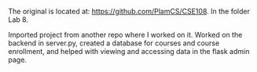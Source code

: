 The original is located at: https://github.com/PlamCS/CSE108. In the folder Lab 8.




Imported project from another repo where I worked on it. Worked on the backend in server.py, created a database for courses and course enrollment, and helped with viewing and accessing data in the flask admin page. 



